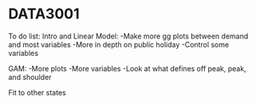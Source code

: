 # DATA3001
To do list:
Intro and Linear Model:
-Make more gg plots between demand and most variables
-More in depth on public holiday
-Control some variables

GAM:
-More plots
-More variables
-Look at what defines off peak, peak, and shoulder

Fit to other states
